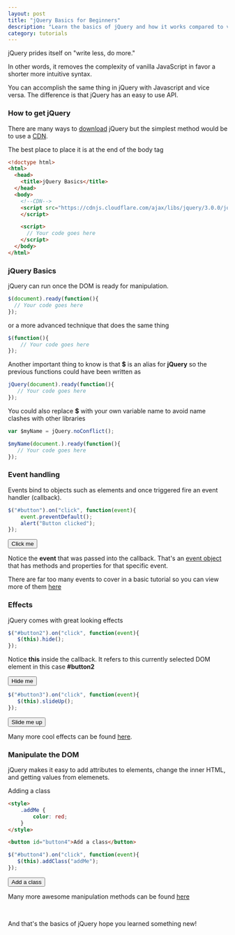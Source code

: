 ```yaml
---
layout: post
title: "jQuery Basics for Beginners"
description: "Learn the basics of jQuery and how it works compared to vanilla JavaScript."
category: tutorials
---
```


jQuery prides itself on "write less, do more." 

<!--more-->

In other words, it removes the complexity of vanilla JavaScript in favor a shorter more intuitive syntax.  

You can accomplish the same thing in jQuery with Javascript and vice versa. The difference is that jQuery has an easy to use API.

### How to get jQuery

There are many ways to [download](https://jquery.com/download/) jQuery but the simplest method would be to use a [CDN](https://cdnjs.com/libraries/jquery/).

The best place to place it is at the end of the body tag

```html
<!doctype html>
<html>
  <head>
    <title>jQuery Basics</title>
  </head>
  <body>
    <!--CDN-->
    <script src="https://cdnjs.cloudflare.com/ajax/libs/jquery/3.0.0/jquery.min.js">
    </script>

    <script>
      // Your code goes here
    </script>
  </body>
</html>
```

### jQuery Basics

jQuery can run once the DOM is ready for manipulation.

```javascript
$(document).ready(function(){
  // Your code goes here    
});
```

or a more advanced technique that does the same thing

```javascript
$(function(){
    // Your code goes here
});
```

Another important thing to know is that **$** is an alias for **jQuery** so the previous functions could have been written as 

```javascript
jQuery(document).ready(function(){
   // Your code goes here 
});
```


You could also replace **$** with your own variable name to avoid name clashes with other libraries

```javascript
var $myName = jQuery.noConflict();

$myName(document.).ready(function(){
   // Your code goes here 
});
```

### Event handling

Events bind to objects such as elements and once triggered fire an event handler (callback).

```javascript
$("#button").on("click", function(event){
    event.preventDefault();
    alert("Button clicked");
});
```
<button id="button">Click me</button>

Notice the **event** that was passed into the callback. That's an [event object](http://api.jquery.com/category/events/event-object/) that has methods and properties for that specific event. 

There are far too many events to cover in a basic tutorial so you can view more of them [here](http://api.jquery.com/category/events/)

### Effects

jQuery comes with great looking effects

```javascript
$("#button2").on("click", function(event){
   $(this).hide(); 
});
```

Notice **this** inside the callback. It refers to this currently selected DOM element in this case **#button2**

<button id="button2">Hide me</button>

```javascript
$("#button3").on("click", function(event){
   $(this).slideUp(); 
});
```

<button id="button3">Slide me up</button>

Many more cool effects can be found [here](http://api.jquery.com/category/effects/).

### Manipulate the DOM

jQuery makes it easy to add attributes to elements, change the inner HTML, and getting values from elemenets.

Adding a class 

```html
<style>
    .addMe {
        color: red;
    }
</style>

<button id="button4">Add a class</button>
```

```javascript
$("#button4").on("click", function(event){
   $(this).addClass("addMe"); 
});
```
<button id="button4">Add a class</button>

Many more awesome manipulation methods can be found [here](http://api.jquery.com/category/manipulation/)

<br>

And that's the basics of jQuery hope you learned something new!

<style>
    .addMe{
        color: red;    
    }
</style>
<script src="https://cdnjs.cloudflare.com/ajax/libs/jquery/3.0.0/jquery.min.js">
</script>

<script>
    $(document).ready(function(){
        $("#button").on("click", function(e){
            e.preventDefault();
            alert("button clicked");
        });

        $("#button2").on("click", function(e){
            $(this).hide(); 
        });
        $("#button3").on("click", function(e){
            $(this).slideUp(); 
        });
        $("#button4").on("click", function(e){
            $(this).addClass("addMe"); 
        });

    });
</script>

